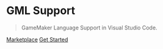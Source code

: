 # GML Support

> GameMaker Language Support in Visual Studio Code.

[Marketplace](https://marketplace.visualstudio.com/items?itemName=liaronce.gml-support)
[Get Started](#gml-support)
